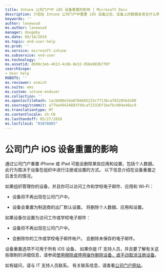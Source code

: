 ```yaml
---
title: Intune 公司门户中 iOS 设备重置的影响 | Microsoft Docs
description: 介绍在 Intune 公司门户中重置 iOS 设备之后，设备上的数据会发生什么情况。
keywords: ''
author: lenewsad
ms.author: lanewsad
manager: dougeby
ms.date: 09/18/2019
ms.topic: end-user-help
ms.prod: ''
ms.service: microsoft-intune
ms.subservice: end-user
ms.technology: ''
ms.assetid: db99c3eb-4813-4c8b-8e32-958e983b7f0f
searchScope:
- User help
ROBOTS: ''
ms.reviewer: esmich
ms.suite: ems
ms.custom: intune-enduser
ms.collection: ''
ms.openlocfilehash: 1acbb00e5da0766685233cf7136caf8320564200
ms.sourcegitcommit: a77ba49424803fddcaf23326f1befbc004e48ac9
ms.translationtype: HT
ms.contentlocale: zh-CN
ms.lasthandoff: 05/27/2020
ms.locfileid: "83878085"
---
```

# <a name="effects-of-company-portal-ios-device-reset"></a>公司门户 iOS 设备重置的影响 

通过公司门户重置 iPhone 或 iPad 可能会删除某些应用和设置，包括个人数据。 此行为取决于设备在组织中进行注册或设置的方式。 以下信息介绍在设备重置之后发生的情况。  

如果组织管理你的设备，并且你可以访问工作和学校电子邮件、应用和 Wi-Fi：

- 设备将不再出现在公司门户中。  

- 设备会重置为制造商的出厂默认设置。 将删除个人数据、应用和设置。

如果设备仅设置为访问工作或学校电子邮件：

- 设备将不再出现在公司门户中。  

- 会删除你的工作或学校电子邮件帐户。 会删除未保存的电子邮件。   

设备重置选项不可用于所有 iOS 设备。 如果你是 IT 支持人员，并且要了解有关这些限制的详细信息，请参阅[使用擦除或停用操作删除设备，或手动取消注册设备](https://docs.microsoft.com/intune/devices-wipe)。  

如有疑问，请与 IT 支持人员联系。 有关联系信息，请查看[公司门户网站](https://go.microsoft.com/fwlink/?linkid=2010980)。
